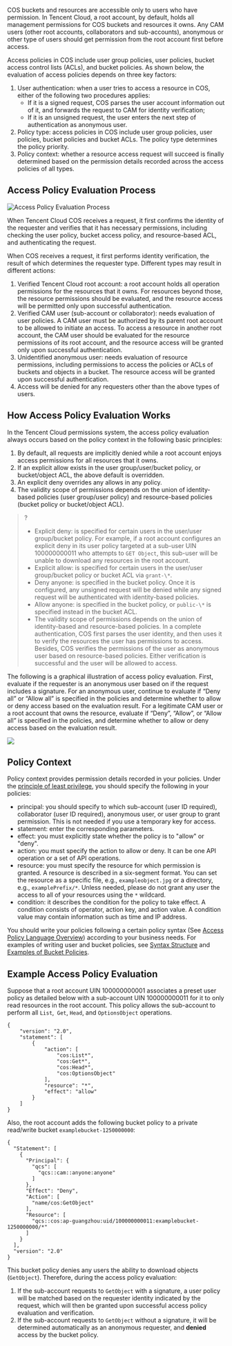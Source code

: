 COS buckets and resources are accessible only to users who have permission. In Tencent Cloud, a root account, by default, holds all management permissions for COS buckets and resources it owns. Any CAM users (other root accounts, collaborators and sub-accounts), anonymous or other type of users should get permission from the root account first before access.

Access policies in COS include user group policies, user policies, bucket access control lists (ACLs), and bucket policies. As shown below, the evaluation of access policies depends on three key factors:

1. User authentication: when a user tries to access a resource in COS, either of the following two procedures applies:
	- If it is a signed request, COS parses the user account information out of it, and forwards the request to CAM for identity verification;
	- If it is an unsigned request, the user enters the next step of authentication as anonymous user.
2. Policy type: access policies in COS include user group policies, user policies, bucket policies and bucket ACLs. The policy type determines the policy priority.
3. Policy context: whether a resource access request will succeed is finally determined based on the permission details recorded across the access policies of all types.

## Access Policy Evaluation Process
![Access Policy Evaluation Process](https://main.qcloudimg.com/raw/18a0cdea71b4360eec7de739d67eeecc.png)

When Tencent Cloud COS receives a request, it first confirms the identity of the requester and verifies that it has necessary permissions, including checking the user policy, bucket access policy, and resource-based ACL, and authenticating the request.

When COS receives a request, it first performs identity verification, the result of which determines the requester type. Different types may result in different actions:

1. Verified Tencent Cloud root account: a root account holds all operation permissions for the resources that it owns. For resources beyond those, the resource permissions should be evaluated, and the resource access will be permitted only upon successful authentication.
2. Verified CAM user (sub-account or collaborator): needs evaluation of user policies. A CAM user must be authorized by its parent root account to be allowed to initiate an access. To access a resource in another root account, the CAM user should be evaluated for the resource permissions of its root account, and the resource access will be granted only upon successful authentication.
3. Unidentified anonymous user: needs evaluation of resource permissions, including permissions to access the policies or ACLs of buckets and objects in a bucket. The resource access will be granted upon successful authentication.
4. Access will be denied for any requesters other than the above types of users.


## How Access Policy Evaluation Works

In the Tencent Cloud permissions system, the access policy evaluation always occurs based on the policy context in the following basic principles:

1. By default, all requests are implicitly denied while a root account enjoys access permissions for all resources that it owns.
2. If an explicit allow exists in the user group/user/bucket policy, or bucket/object ACL, the above default is overridden.
3. An explicit deny overrides any allows in any policy.
4. The validity scope of permissions depends on the union of identity-based policies (user group/user policy) and resource-based policies (bucket policy or bucket/object ACL).


> ?
> - Explicit deny: is specified for certain users in the user/user group/bucket policy. For example, if a root account configures an explicit deny in its user policy targeted at a sub-user UIN 100000000011 who attempts to `GET Object`, this sub-user will be unable to download any resources in the root account.
> - Explicit allow: is specified for certain users in the user/user group/bucket policy or bucket ACL via `grant-\*`.
> - Deny anyone: is specified in the bucket policy. Once it is configured, any unsigned request will be denied while any signed request will be authenticated with identity-based policies.
> - Allow anyone: is specified in the bucket policy, or `public-\*` is specified instead in the bucket ACL.
> - The validity scope of permissions depends on the union of identity-based and resource-based policies. In a complete authentication, COS first parses the user identity, and then uses it to verify the resources the user has permissions to access. Besides, COS verifies the permissions of the user as anonymous user based on resource-based policies. Either verification is successful and the user will be allowed to access.

The following is a graphical illustration of access policy evaluation. First, evaluate if the requester is an anonymous user based on if the request includes a signature. For an anonymous user, continue to evaluate if “Deny all” or “Allow all” is specified in the policies and determine whether to allow or deny access based on the evaluation result. For a legitimate CAM user or a root account that owns the resource, evaluate if “Deny”, “Allow”, or “Allow all” is specified in the policies, and determine whether to allow or deny access based on the evaluation result.

![](https://main.qcloudimg.com/raw/c281e0cf812860e7c7febac9daf65b55.png)

## Policy Context

Policy context provides permission details recorded in your policies. Under the [principle of least privilege](https://intl.cloud.tencent.com/document/product/436/32972), you should specify the following in your policies:

- principal: you should specify to which sub-account (user ID required), collaborator (user ID required), anonymous user, or user group to grant permission. This is not needed if you use a temporary key for access.
- statement: enter the corresponding parameters.
- effect: you must explicitly state whether the policy is to "allow" or "deny".
-  action: you must specify the action to allow or deny. It can be one API operation or a set of API operations.
- resource: you must specify the resource for which permission is granted. A resource is described in a six-segment format. You can set the resource as a specific file, e.g., `exampleobject.jpg` or a directory, e.g., `examplePrefix/*`. Unless needed, please do not grant any user the access to all of your resources using the `*` wildcard.
- condition: it describes the condition for the policy to take effect. A condition consists of operator, action key, and action value. A condition value may contain information such as time and IP address.

You should write your policies following a certain policy syntax (See [Access Policy Language Overview](https://intl.cloud.tencent.com/document/product/436/18023)) according to your business needs. For examples of writing user and bucket policies, see [Syntax Structure](https://intl.cloud.tencent.com/document/product/598/10604) and [Examples of Bucket Policies](https://intl.cloud.tencent.com/document/product/436/18031).

## Example Access Policy Evaluation

Suppose that a root account UIN 100000000001 associates a preset user policy as detailed below with a sub-account UIN 100000000011 for it to only read resources in the root account. This policy allows the sub-account to perform all `List`,` Get`, `Head`, and `OptionsObject` operations.

```
{
    "version": "2.0",
    "statement": [
        {
            "action": [
                "cos:List*",
                "cos:Get*",
                "cos:Head*",
                "cos:OptionsObject"
            ],
            "resource": "*",
            "effect": "allow"
        }
    ]
}
```

Also, the root account adds the following bucket policy to a private read/write bucket `examplebucket-1250000000`:

```
{
  "Statement": [
    {
      "Principal": {
        "qcs": [
          "qcs::cam::anyone:anyone"
        ]
      },
      "Effect": "Deny",
      "Action": [
        "name/cos:GetObject"
      ],
      "Resource": [
        "qcs::cos:ap-guangzhou:uid/100000000011:examplebucket-1250000000/*"
      ]
    }
  ],
  "version": "2.0"
}
```

This bucket policy denies any users the ability to download objects (`GetObject`). Therefore, during the access policy evaluation:

1. If the sub-account requests to `GetObject` with a signature, a user policy will be matched based on the requester identity indicated by the request, which will then be granted upon successful access policy evaluation and verification.
2. If the sub-account requests to `GetObject` without a signature, it will be determined automatically as an anonymous requester, and **denied** access by the bucket policy.
